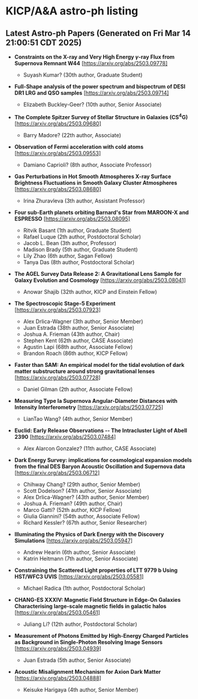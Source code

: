 # KICP/A&A astro-ph listing

## Latest Astro-ph Papers (Generated on Fri Mar 14 21:00:51 CDT 2025)

- **Constraints on the X-ray and Very High Energy $γ$-ray Flux from Supernova Remnant W44**
[https://arxiv.org/abs/2503.09778]
  + Suyash Kumar? (30th author, Graduate Student)

- **Full-Shape analysis of the power spectrum and bispectrum of DESI DR1 LRG and QSO samples**
[https://arxiv.org/abs/2503.09714]
  + Elizabeth Buckley-Geer? (10th author, Senior Associate)

- **The Complete Spitzer Survey of Stellar Structure in Galaxies (CS$^4$G)**
[https://arxiv.org/abs/2503.09680]
  + Barry Madore? (22th author, Associate)

- **Observation of Fermi acceleration with cold atoms**
[https://arxiv.org/abs/2503.09553]
  + Damiano Caprioli? (8th author, Associate Professor)

- **Gas Perturbations in Hot Smooth Atmospheres X-ray Surface Brightness Fluctuations in Smooth Galaxy Cluster Atmospheres**
[https://arxiv.org/abs/2503.08680]
  + Irina Zhuravleva (3th author, Assistant Professor)

- **Four sub-Earth planets orbiting Barnard's Star from MAROON-X and ESPRESSO**
[https://arxiv.org/abs/2503.08095]
  + Ritvik Basant (1th author, Graduate Student)
  + Rafael Luque (2th author, Postdoctoral Scholar)
  + Jacob L. Bean (3th author, Professor)
  + Madison Brady (5th author, Graduate Student)
  + Lily Zhao (6th author, Sagan Fellow)
  + Tanya Das (8th author, Postdoctoral Scholar)

- **The AGEL Survey Data Release 2: A Gravitational Lens Sample for Galaxy Evolution and Cosmology**
[https://arxiv.org/abs/2503.08041]
  + Anowar Shajib (32th author, KICP and Einstein Fellow)

- **The Spectroscopic Stage-5 Experiment**
[https://arxiv.org/abs/2503.07923]
  + Alex Drlica-Wagner (3th author, Senior Member)
  + Juan  Estrada (38th author, Senior Associate)
  + Joshua A. Frieman (43th author, Chair)
  + Stephen Kent (62th author, CASE Associate)
  + Agustin Lapi (68th author, Associate Fellow)
  + Brandon Roach (86th author, KICP Fellow)

- **Faster than SAM: An empirical model for the tidal evolution of dark matter substructure around strong gravitational lenses**
[https://arxiv.org/abs/2503.07728]
  + Daniel Gilman (2th author, Associate Fellow)

- **Measuring Type Ia Supernova Angular-Diameter Distances with Intensity Interferometry**
[https://arxiv.org/abs/2503.07725]
  + LianTao Wang? (4th author, Senior Member)

- **Euclid: Early Release Observations -- The Intracluster Light of Abell 2390**
[https://arxiv.org/abs/2503.07484]
  + Alex Alarcon Gonzalez? (11th author, CASE Associate)

- **Dark Energy Survey: implications for cosmological expansion models from the final DES Baryon Acoustic Oscillation and Supernova data**
[https://arxiv.org/abs/2503.06712]
  + Chihway Chang? (29th author, Senior Member)
  + Scott Dodelson? (41th author, Senior Associate)
  + Alex Drlica-Wagner? (43th author, Senior Member)
  + Joshua A. Frieman? (49th author, Chair)
  + Marco Gatti? (52th author, KICP Fellow)
  + Giulia Giannini? (54th author, Associate Fellow)
  + Richard Kessler? (67th author, Senior Researcher)

- **Illuminating the Physics of Dark Energy with the Discovery Simulations**
[https://arxiv.org/abs/2503.05947]
  + Andrew Hearin (6th author, Senior Associate)
  + Katrin Heitmann (7th author, Senior Associate)

- **Constraining the Scattered Light properties of LTT 9779 b Using HST/WFC3 UVIS**
[https://arxiv.org/abs/2503.05581]
  + Michael Radica (1th author, Postdoctoral Scholar)

- **CHANG-ES XXXIV: Magnetic Field Structure in Edge-On Galaxies Characterising large-scale magnetic fields in galactic halos**
[https://arxiv.org/abs/2503.05461]
  + Juliang Li? (12th author, Postdoctoral Scholar)

- **Measurement of Photons Emitted by High-Energy Charged Particles as Background in Single-Photon Resolving Image Sensors**
[https://arxiv.org/abs/2503.04939]
  + Juan  Estrada (5th author, Senior Associate)

- **Acoustic Misalignment Mechanism for Axion Dark Matter**
[https://arxiv.org/abs/2503.04888]
  + Keisuke Harigaya (4th author, Senior Member)

